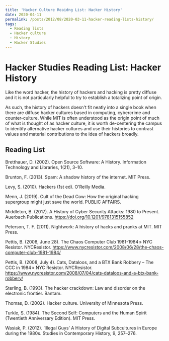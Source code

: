 ```yaml
---
title: 'Hacker Culture Reaidng List: Hacker History'
date: 2020-04-11
permalink: /posts/2012/08/2020-03-11-hacker-reading-lists-history/
tags:
  - Reading lists
  - Hacker culture
  - History
  - Hacker Studies
---
```


Hacker Studies Reading List: Hacker History
====
Like the word hacker, the history of hackers and hacking is pretty diffuse and it is not particularly helpful to try to establish a totalizing point of origin.

As such, the history of hackers doesn't fit neatly into a single book when there are diffuse hacker cultures based in computing, cybercrime and counter-culture. While MIT is often understood as the origin point of much of what is thought of as hacker culture, it is worth de-centering the campus to identify alternative hacker cultures and use their histories to contrast values and material contributions to the idea of hackers broadly. 

Reading List
----
Bretthauer, D. (2002). Open Source Software: A History. Information Technology and Libraries, 1(21), 3–10.

Brunton, F. (2013). Spam: A shadow history of the internet. MIT Press.

Levy, S. (2010). Hackers (1st ed). O’Reilly Media.

Menn, J. (2019). Cult of the Dead Cow: How the original hacking supergroup might just save the world. PUBLIC AFFAIRS.

Middleton, B. (2017). A History of Cyber Security Attacks: 1980 to Present. Auerbach Publications. https://doi.org/10.1201/9781315155852

Peterson, T. F. (2011). Nightwork: A history of hacks and pranks at MIT. MIT Press.

Pettis, B. (2008, June 28). The Chaos Computer Club 1981-1984 » NYC Resistor. NYCResistor. https://www.nycresistor.com/2008/06/28/the-chaos-computer-club-1981-1984/

Pettis, B. (2008, July 4). Cats, Dataloos, and a BTX Bank Robbery – The CCC in 1984 » NYC Resistor. NYCResistor. https://www.nycresistor.com/2008/07/04/cats-dataloos-and-a-btx-bank-robbery/

Sterling, B. (1993). The hacker crackdown: Law and disorder on the electronic frontier. Bantam.

Thomas, D. (2002). Hacker culture. University of Minnesota Press.

Turkle, S. (1984). The Second Self: Computers and the Human Spirit (Twentieth Anniversary Edition). MIT Press.

Wasiak, P. (2012). ‘Illegal Guys’ A History of Digital Subcultures in Europe during the 1980s. Studies in Contemporary History, 9, 257–276.
